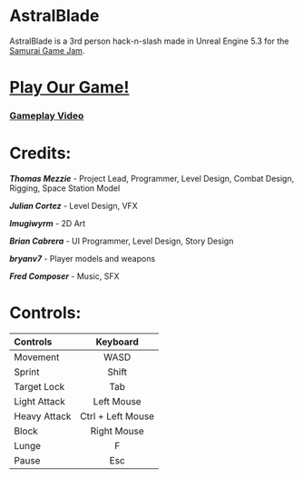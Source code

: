 # AstralBlade
AstralBlade is a 3rd person hack-n-slash made in Unreal Engine 5.3 for the [Samurai Game Jam](https://itch.io/jam/samuraigamejam). 

# **[Play Our Game!](https://tommezzie.itch.io/astralblade)**

### **[Gameplay Video](https://youtu.be/xvw8dr9iChw)**

# Credits:

**_Thomas Mezzie_** - Project Lead, Programmer, Level Design, Combat Design, Rigging, Space Station Model

**_Julian Cortez_** - Level Design, VFX

**_Imugiwyrm_**  - 2D Art

**_Brian Cabrera_** - UI Programmer, Level Design, Story Design

**_bryanv7_** - Player models and weapons

**_Fred Composer_** - Music, SFX

# Controls:

|Controls|Keyboard | 
|:--------|:--------:|
|Movement | WASD |
|Sprint | Shift |
|Target Lock | Tab |
|Light Attack | Left Mouse |
|Heavy Attack | Ctrl + Left Mouse |
|Block | Right Mouse |
|Lunge | F |
|Pause | Esc |
